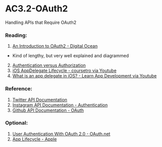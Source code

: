# AC3.2-OAuth2
Handling APIs that Require OAuth2

### Reading:
1. [An Introduction to OAuth2 - Digital Ocean](https://www.digitalocean.com/community/tutorials/an-introduction-to-oauth-2)
  - Kind of lengthy, but very well explained and diagrammed
2. [Authentication versus Authorization](http://stackoverflow.com/questions/6556522/authentication-versus-authorization)
3. [iOS AppDelegate Lifecycle - coursetro via Youtube](https://www.youtube.com/watch?v=silrqFmux-s)
4. [What is an app delegate in iOS? - Learn App Development via Youtube](https://www.youtube.com/watch?v=8p3RVXtY2k8)

### Reference: 
1. [Twitter API Documentation](https://dev.twitter.com/overview/api)
2. [Instagram API Documentation - Authentication](https://www.instagram.com/developer/authentication/)
3. [Github API Documentation - OAuth](https://developer.github.com/v3/oauth/)

### Optional: 
1. [User Authentication With OAuth 2.0 - OAuth.net](https://oauth.net/articles/authentication/)
2. [App Lifecycle - Apple](https://developer.apple.com/library/content/documentation/iPhone/Conceptual/iPhoneOSProgrammingGuide/TheAppLifeCycle/TheAppLifeCycle.html)
